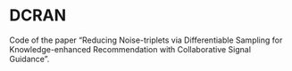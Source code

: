 # DCRAN
Code of the paper “Reducing Noise-triplets via Differentiable Sampling for Knowledge-enhanced Recommendation with Collaborative Signal Guidance”.
